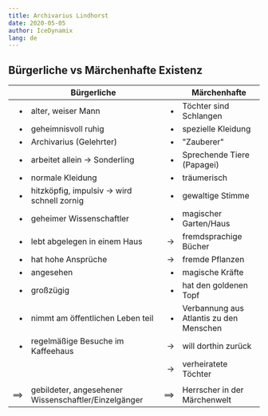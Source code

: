 ```yaml
---
title: Archivarius Lindhorst
date: 2020-05-05
author: IceDynamix
lang: de
---
```


## Bürgerliche vs Märchenhafte Existenz

|            | Bürgerliche                                            |               | Märchenhafte                            |
| ---------: | ------------------------------------------------------ | ------------: | --------------------------------------- |
|  $\bullet$ | alter, weiser Mann                                     |     $\bullet$ | Töchter sind Schlangen                  |
|  $\bullet$ | geheimnisvoll ruhig                                    |     $\bullet$ | spezielle Kleidung                      |
|  $\bullet$ | Archivarius (Gelehrter)                                |     $\bullet$ | "Zauberer"                              |
|  $\bullet$ | arbeitet allein $\rightarrow$ Sonderling               |     $\bullet$ | Sprechende Tiere (Papagei)              |
|  $\bullet$ | normale Kleidung                                       |     $\bullet$ | träumerisch                             |
|  $\bullet$ | hitzköpfig, impulsiv $\rightarrow$ wird schnell zornig |     $\bullet$ | gewaltige Stimme                        |
|  $\bullet$ | geheimer Wissenschaftler                               |     $\bullet$ | magischer Garten/Haus                   |
|  $\bullet$ | lebt abgelegen in einem Haus                           | $\rightarrow$ | fremdsprachige Bücher                   |
|  $\bullet$ | hat hohe Ansprüche                                     | $\rightarrow$ | fremde Pflanzen                         |
|  $\bullet$ | angesehen                                              |     $\bullet$ | magische Kräfte                         |
|  $\bullet$ | großzügig                                              |     $\bullet$ | hat den goldenen Topf                   |
|  $\bullet$ | nimmt am öffentlichen Leben teil                       |     $\bullet$ | Verbannung aus Atlantis zu den Menschen |
|  $\bullet$ | regelmäßige Besuche im Kaffeehaus                      | $\rightarrow$ | will dorthin zurück                     |
|            |                                                        | $\rightarrow$ | verheiratete Töchter                    |
|            |                                                        |               |                                         |
| $\implies$ | gebildeter, angesehener Wissenschaftler/Einzelgänger   |    $\implies$ | Herrscher in der Märchenwelt            |
